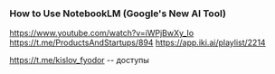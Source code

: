 ### How to Use NotebookLM (Google's New AI Tool)
https://www.youtube.com/watch?v=iWPjBwXy_Io
https://t.me/ProductsAndStartups/894
https://app.iki.ai/playlist/2214



https://t.me/kislov_fyodor -- доступы


